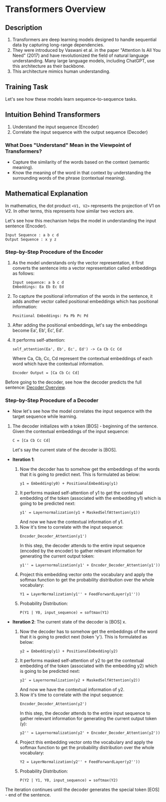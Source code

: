 # Transformers Overview

## Description

1. Transformers are deep learning models designed to handle sequential data by capturing long-range dependencies.
2. They were introduced by Vaswani et al. in the paper "Attention Is All You Need" (2017) and have revolutionized the field of natural language understanding. Many large language models, including ChatGPT, use this architecture as their backbone.
3. This architecture mimics human understanding.

## Training Task

Let's see how these models learn sequence-to-sequence tasks.

## Intuition Behind Transformers

1. Understand the input sequence (Encoder)
2. Correlate the input sequence with the output sequence (Decoder)

### What Does "Understand" Mean in the Viewpoint of Transformers?

- Capture the similarity of the words based on the context (semantic meaning).
- Know the meaning of the word in that context by understanding the surrounding words of the phrase (contextual meaning).

## Mathematical Explanation

In mathematics, the dot product `<V1, V2>` represents the projection of V1 on V2. In other terms, this represents how similar two vectors are.

Let's see how this mechanism helps the model in understanding the input sentence (Encoder).


```
Input Sequence : a b c d
Output Sequence : x y z
```


### Step-by-Step Procedure of the Encoder

1. As the model understands only the vector representation, it first converts the sentence into a vector representation called embeddings as follows:
    ```
    Input sequence: a b c d
    Embeddings: Ea Eb Ec Ed
    ```
2. To capture the positional information of the words in the sentence, it adds another vector called positional embeddings which has positional information:
    ```
    Positional Embeddings: Pa Pb Pc Pd
    ```
3. After adding the positional embeddings, let's say the embeddings become Ea', Eb', Ec', Ed'.
4. It performs self-attention:
    ```
    self_attention(Ea', Eb', Ec', Ed') -> Ca Cb Cc Cd
    ```
    Where Ca, Cb, Cc, Cd represent the contextual embeddings of each word which have the contextual information.

    ```
    Encoder Output = [Ca Cb Cc Cd]
    ```

Before going to the decoder, see how the decoder predicts the full sentence: [Decoder Overview](https://github.com/Tejanikhil/Transformers-Tutorial/edit/main/decoder-overview.md).

### Step-by-Step Procedure of a Decoder

* Now let's see how the model correlates the input sequence with the target sequence while learning.

1. The decoder initializes with a token [BOS] - beginning of the sentence.
   Given the contextual embeddings of the input sequence:
    ```
    C = [Ca Cb Cc Cd]
    ```
   Let's say the current state of the decoder is [BOS].

* **Iteration 1**:
    1. Now the decoder has to somehow get the embeddings of the words that it is going to predict next. This is formulated as below:
        ```
        y1 = Embedding(y0) + PositionalEmbedding(y1)
        ```
    2. It performs masked self-attention of y1 to get the contextual embedding of the token (associated with the embedding y1) which is going to be predicted next:
        ```
        y1' = Layernormalization(y1 + MaskedSelfAttention(y1))
        ```
       And now we have the contextual information of y1.
    3. Now it's time to correlate with the input sequence:
        ```
        Encoder_Decoder_Attention(y1')
        ```
       In this step, the decoder attends to the entire input sequence (encoded by the encoder) to gather relevant information for generating the current output token:
        ```
        y1'' = Layernormalization(y1' + Encoder_Decoder_Attention(y1'))
        ```
    4. Project this embedding vector onto the vocabulary and apply the softmax function to get the probability distribution over the whole vocabulary:
        ```
        Y1 = LayerNormalization(y1'' + FeedForwardLayer(y1''))
        ```
    5. Probability Distribution:
        ```
        P(Y1 | Y0, input_sequence) = softmax(Y1)
        ```

* **Iteration 2**:
    The current state of the decoder is [BOS] x.
    1. Now the decoder has to somehow get the embeddings of the word that it is going to predict next (token 'y'). This is formulated as below:
        ```
        y2 = Embedding(y1) + PositionalEmbedding(y2)
        ```
    2. It performs masked self-attention of y2 to get the contextual embedding of the token (associated with the embedding y2) which is going to be predicted next:
        ```
        y2' = Layernormalization(y2 + MaskedSelfAttention(y2))
        ```
       And now we have the contextual information of y2.
    3. Now it's time to correlate with the input sequence:
        ```
        Encoder_Decoder_Attention(y2')
        ```
       In this step, the decoder attends to the entire input sequence to gather relevant information for generating the current output token (y):
        ```
        y2'' = Layernormalization(y2' + Encoder_Decoder_Attention(y2'))
        ```
    4. Project this embedding vector onto the vocabulary and apply the softmax function to get the probability distribution over the whole vocabulary:
        ```
        Y2 = LayerNormalization(y2'' + FeedForwardLayer(y2''))
        ```
    5. Probability Distribution:
        ```
        P(Y2 | Y1, Y0, input_sequence) = softmax(Y2)
        ```

The iteration continues until the decoder generates the special token [EOS] - end of the sentence.
